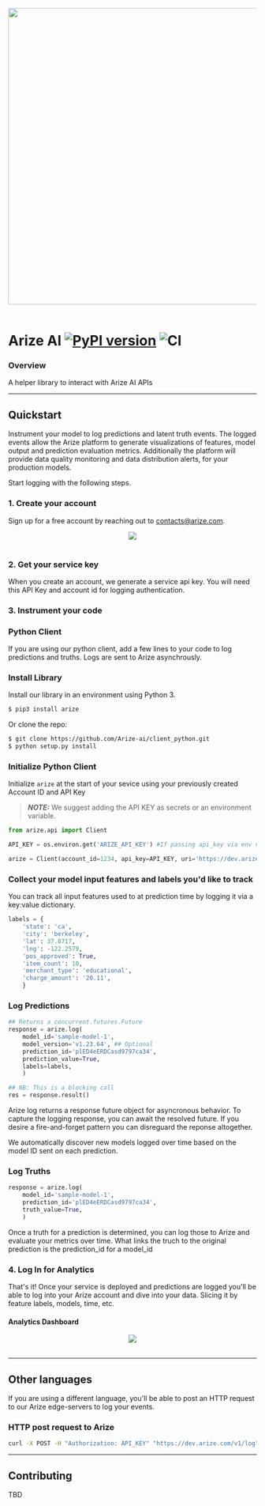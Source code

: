 <div align="center">
  <img src="https://storage.googleapis.com/arize-assets/arize-logo-white.jpg" width="600" /><br><br>
</div>

Arize AI [![PyPI version](https://badge.fury.io/py/arize.svg)](https://badge.fury.io/py/arize) ![CI](https://github.com/Arize-ai/arize/workflows/CI/badge.svg)
================
### Overview

A helper library to interact with Arize AI APIs

---
## Quickstart
Instrument your model to log predictions and latent truth events. The logged events allow the Arize platform to generate visualizations of features, model output and prediction evaluation metrics. Additionally the platform will provide data quality monitoring and data distribution alerts, for your production models.

Start logging with the following steps.

### 1. Create your account
Sign up for a free account by reaching out to <contacts@arize.com>.

<div align="center">
  <img src="https://storage.googleapis.com/arize-assets/arize-home.png" /><br><br>
</div>

### 2. Get your service key
When you create an account, we generate a service api key. You will need this API Key and account id for logging authentication.


### 3. Instrument your code
### Python Client
If you are using our python client, add a few lines to your code to log predictions and truths. Logs are sent to Arize asynchrously. 

### Install Library

Install our library in an environment using Python 3.

```sh
$ pip3 install arize
```

Or clone the repo:
```sh
$ git clone https://github.com/Arize-ai/client_python.git
$ python setup.py install
```

### Initialize Python Client

Initialize `arize` at the start of your sevice using your previously created Account ID and API Key

> **_NOTE:_** We suggest adding the API KEY as secrets or an environment variable.

```python
from arize.api import Client

API_KEY = os.environ.get('ARIZE_API_KEY') #If passing api_key via env vars

arize = Client(account_id=1234, api_key=API_KEY, uri='https://dev.arize.com/v1/log')
```

### Collect your model input features and labels you'd like to track

You can track all input features used to at prediction time by logging it via a key:value dictionary.

```python
labels = {
    'state': 'ca',
    'city': 'berkeley',
    'lat': 37.8717,
    'lng': -122.2579,
    'pos_approved': True,
    'item_count': 10,
    'merchant_type': 'educational',
    'charge_amount': '20.11',
    }
```

### Log Predictions
```python
## Returns a concurrent.futures.Future
response = arize.log(
    model_id='sample-model-1',
    model_version='v1.23.64', ## Optional
    prediction_id='plED4eERDCasd9797ca34',
    prediction_value=True,
    labels=labels,
    )

## NB: This is a blocking call
res = response.result()
```
Arize log returns a response future object for asyncronous behavior. To capture the logging response, you can await the resolved future. If you desire a fire-and-forget pattern you can disreguard the reponse altogether.

We automatically discover new models logged over time based on the model ID sent on each prediction.

### Log Truths
```python
response = arize.log(
    model_id='sample-model-1',
    prediction_id='plED4eERDCasd9797ca34',
    truth_value=True,
    )
```
Once a truth for a prediction is determined, you can log those to Arize and evaluate your metrics over time. What links the truch to the original prediction is the prediction_id for a model_id

### 4. Log In for Analytics
That's it! Once your service is deployed and predictions are logged you'll be able to log into your Arize account and dive into your data. Slicing it by feature labels, models, time, etc.

#### Analytics Dashboard
<div align="center">
  <img src="https://storage.googleapis.com/arize-assets/arize-home.png" /><br><br>
</div>

---
## Other languages
If you are using a different language, you'll be able to post an HTTP request to our Arize edge-servers to log your events.

### HTTP post request to Arize

```bash 
curl -X POST -H "Authorization: API_KEY" "https://dev.arize.com/v1/log" -d'{"account_id": 0, "model_id": "test_model_1", "prediction_id":"test100", "prediction":{"model_version": "v1.23.64", "labels":{"state":{"string_label": "CO"}, "item_count":{"int_label": 10}, "charge_amt":{"label_float": 12.34}, "physical_card":{"string_label": true}}, "prediction_value": {"binary_value": false}}}'
```
---
## Contributing

TBD